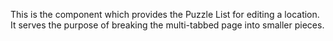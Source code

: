 This is the component which provides the Puzzle List for editing a location.
It serves the purpose of breaking the multi-tabbed page into smaller pieces.
